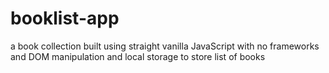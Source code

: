 # booklist-app
a book collection built using straight vanilla JavaScript with no frameworks and DOM manipulation and local storage to store list of books
